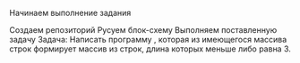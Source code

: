 Начинаем выполнение задания

Создаем репозиторий
Русуем блок-схему
Выполняем поставленную задачу
Задача: Написать программу , которая из имеющегося массива строк формирует массив из строк,
длина которых меньше либо равна 3.